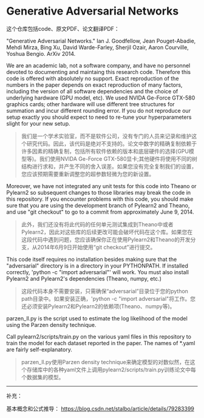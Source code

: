 Generative Adversarial Networks
===============================

这个仓库包括code、原文PDF、论文翻译PDF：

"Generative Adversarial Networks." Ian J. Goodfellow, Jean Pouget-Abadie,
Mehdi Mirza, Bing Xu, David Warde-Farley, Sherjil Ozair, Aaron Courville,
Yoshua Bengio. ArXiv 2014.

We are an academic lab, not a software company, and have no personnel
devoted to documenting and maintaing this research code.
Therefore this code is offered with absolutely no support.
Exact reproduction of the numbers in the paper depends on exact
reproduction of many factors,
including the version of all software dependencies and the choice of
underlying hardware (GPU model, etc). We used NVIDA Ge-Force GTX-580
graphics cards; other hardware will use different tree structures for
summation and incur different rounding error. If you do not reproduce our
setup exactly you should expect to need to re-tune your hyperparameters
slight for your new setup.

>我们是一个学术实验室，而不是软件公司，没有专门的人员来记录和维护这个研究代码。因此，该代码是绝对不支持的。论文中数字的精确复制依赖于许多因素的精确复制，包括所有软件依赖的版本和底层硬件的选择(GPU模型等)。我们使用NVIDA Ge-Force GTX-580显卡;其他硬件将使用不同的树结构进行求和，并产生不同的舍入误差。如果您没有完全复制我们的设置，您应该预期需要重新调整您的超参数轻微为您的新设置。

Moreover, we have not integrated any unit tests for this code into Theano
or Pylearn2 so subsequent changes to those libraries may break the code
in this repository. If you encounter problems with this code, you should
make sure that you are using the development branch of Pylearn2 and Theano,
and use "git checkout" to go to a commit from approximately June 9, 2014.

>此外，我们还没有将此代码的任何单元测试集成到Theano中或者Pylearn2，因此对这些库的后续更改可能会破坏代码在这个库。如果您在这段代码中遇到问题，您应该确保你正在使用Pylearn2和Theano的开发分支，从2014年6月9日开始使用“git checkout”进行提交。

This code itself requires no installation besides making sure that the
"adversarial" directory is in a directory in your PYTHONPATH. If
installed correctly, 'python -c "import adversarial"' will work. You
must also install Pylearn2 and Pylearn2's dependencies (Theano, numpy,
etc.)

>这段代码本身不需要安装，只需确保“adversarial”目录位于您的python path目录中。如果安装正确，'python -c "import adversarial"将工作。您还必须安装Pylearn2和Pylearn2的依赖项(Theano、numpy等)。

parzen_ll.py is the script used to estimate the log likelihood of the
model using the Parzen density technique.

Call pylearn2/scripts/train.py on the various yaml files in this repository
to train the model for each dataset reported in the paper. The names of
*.yaml are fairly self-explanatory.

>parzen_ll.py使用Parzen density technique来确定模型的对数似然，在这个存储库中的各种yaml文件上调用pylearn2/scripts/train.py训练论文中每个数据集的模型。

***

补充：

基本概念和公式推导： https://blog.csdn.net/stalbo/article/details/79283399
